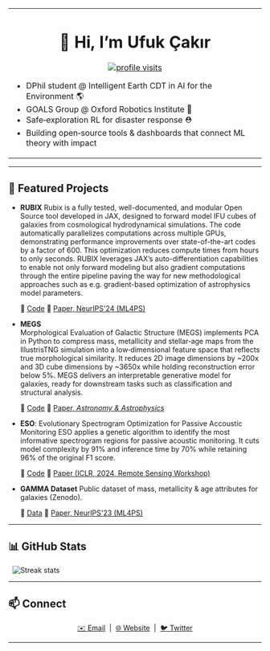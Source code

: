 <table align="center">
  <tr>
    <td valign="top">
      <h1 align="center">👋 Hi, I’m Ufuk Çakır</h1>
      <p align="center">
        <a href="https://github.com/ufuk-cakir/">
          <img src="https://visitor-badge.glitch.me/badge?page_id=ufuk-cakir.ufuk-cakir" alt="profile visits"/>
        </a>
      </p>
      <ul>
        <li>DPhil student @ Intelligent Earth CDT in AI for the Environment 🌎</li>
        <li>GOALS Group @ Oxford Robotics Institute 🤖</li>
        <li>Safe‑exploration RL for disaster response ⛑️</li>
        <li>Building open‑source tools & dashboards that connect ML theory with impact</li>
      </ul>
    </td>
  </tr>
</table>
 

---

## 🔭 Featured Projects

- **RUBIX**
  Rubix is a fully tested, well-documented, and modular Open Source tool developed in JAX, designed to forward model IFU cubes of galaxies from cosmological hydrodynamical simulations. The code automatically parallelizes computations across multiple GPUs, demonstrating performance improvements over state-of-the-art codes by a factor of 600. This optimization reduces compute times from hours to only seconds. RUBIX leverages JAX’s auto-differentiation capabilities to enable not only forward modeling but also gradient computations through the entire pipeline paving the way for new methodological approaches such as e.g. gradient-based optimization of astrophysics model parameters.

  🔗 [Code](https://github.com/AstroAI-Lab/rubix)
  🔗 [Paper, NeurIPS'24 (ML4PS)](https://arxiv.org/abs/2412.08265)

- **MEGS**  
  Morphological Evaluation of Galactic Structure (MEGS) implements PCA in Python to compress mass, metallicity and stellar‑age maps from the IllustrisTNG simulation into a low‑dimensional feature space that reflects true morphological similarity. It reduces 2D image dimensions by ~200x and 3D cube dimensions by ~3650x while holding reconstruction error below 5%. MEGS delivers an interpretable generative model for galaxies, ready for downstream tasks such as classification and structural analysis.


  🔗 [Code](https://github.com/ufuk-cakir/MEGS)
  🔗 [Paper, _Astronomy & Astrophysics_](https://www.aanda.org/articles/aa/full_html/2024/11/aa51262-24/aa51262-24.html)

- **ESO**: Evolutionary Spectrogram Optimization for Passive Accoustic Monitoring 
  ESO applies a genetic algorithm to identify the most informative spectrogram regions for passive acoustic monitoring. It cuts model complexity by 91% and inference time by 70% while retaining 96% of the original F1 score.


  🔗 [Code](https://github.com/ufuk-cakir/ESO)
  🔗 [Paper (ICLR, 2024, Remote Sensing Workshop)](https://ml-for-rs.github.io/iclr2024/camera_ready/papers/51.pdf)

- **GAMMA Dataset**
  Public dataset of mass, metallicity & age attributes for galaxies (Zenodo).


  🔗 [Data](https://zenodo.org/records/8375344)
  🔗 [Paper, NeurIPS'23 (ML4PS)](https://arxiv.org/abs/2312.06016)



---

## 📊 GitHub Stats
<p align="center">

  &nbsp;
  <img src="https://github-readme-streak-stats.herokuapp.com/?user=ufuk-cakir&theme=default" alt="Streak stats"/>
</p>

---

## 📫 Connect

<p align="center">
  <a href="mailto:ufukcakir@robots.ox.ac.uk">✉️ Email</a>&nbsp;&nbsp;|&nbsp;
  <a href="https://cakir-ufuk.de">🌐 Website</a>&nbsp;&nbsp;|&nbsp;
  <a href="https://twitter.com/ufuk_cakir">🐦 Twitter</a>
</p>

---
